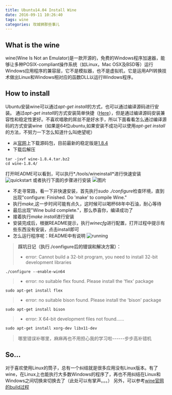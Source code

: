 ```yaml
---
title: Ubuntu14.04 Install Wine
date: 2016-09-11 10:26:40
tags: wine
categories: 攻城狮那些事儿
---
```


## What is the wine
wine(Wine Is Not an Emulator)是一款开源的，免费的Windows程序加速器，能够让多种POSIX-compliant操作系统（如Linux，Mac OSX及BSD等）运行Windows应用程序的兼容层，它不是模拟器，也不是虚拟机，它是运用API转换技术做出Linux和Windows相对应的函数DLL以运行Windows程序。

<!--more-->

## How to install
Ubuntu安装wine可以通过*apt-get install*的方式，也可以通过编译源码进行安装。
通过*apt-get install*的方式安装简单快捷（[Here](https://wiki.winehq.org/Ubuntu)），但是通过编译源码安装兼容性和稳定性更好。不喜欢唱歌的屌丝不是好水手，所以下面看看怎么通过编译源码的方式安装wine（如果是64位ubuntu,如果安装不成功可以使用*apt-get install*的方法，不努力一下怎么知道什么叫绝望呢）
- 从[官网](https://www.winehq.org/)上下载源码包，目前最新的稳定版是[1.8.4](https://www.winehq.org/announce/1.8.4)
- 下载后解压
```
tar -jxvf wine-1.8.4.tar.bz2
cd wine-1.8.4/
```
打开README可以看到，可以执行*./tools/wineinstall*进行快速安装
![quickstart](http://ocww00tfq.bkt.clouddn.com/install/wine/quickstart)
或者执行下面的步骤进行安装
![图片](http://ocww00tfq.bkt.clouddn.com/install/wine/compilation)
- 不走寻常路，看一下非快速安装，首先执行*sudo ./configure*检查环境，直到出现"configure: Finished.  Do 'make' to compile Wine."
- 执行*make*,这一步时间可能有点久，这时候可以喝杯68年中石油，耐心等待
- 最后出现"Wine build complete."，那么恭喜你，编译成功了
- 接着执行*make install*进行安装
- 安装完成后，根据README提示，执行*winecfg*进行配置，打开过程中提示有些东西没有安装，点击install即可
- 怎么运行程序呢：README中有说明
![running](http://ocww00tfq.bkt.clouddn.com/install/wine/running)

> **踩坑日记（执行./configure后的错误和解决方案）：**
> - error: Cannot build a 32-bit program, you need to install 32-bit development libraries
```
./configure --enable-win64
```
> - error: no suitable flex found. Please install the 'flex' package
```
sudo apt-get install flex
```
> - error: no suitable bison found. Please install the 'bison' package
```
sudo apt-get install bison
```
> - error: X 64-bit development files not found......
```
sudo apt-get install xorg-dev libx11-dev
```
> 哪里错误补哪里，麻麻再也不用担心我的学习啦------步步高补错机

## So...
对于喜欢使用Linux的筒子，总有一个纠结就是很多应用没有Linux版本。有了wine，在Linux上也能执行大多数Windows的程序了，再也不用纠结在Linux和Windows之间切换来切换去了（此处可以有掌声。。。）
另外，可以参考[wine官网的build过程](https://wiki.winehq.org/Building_Biarch_Wine_On_Ubuntu)

